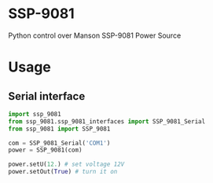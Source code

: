 # SSP-9081
Python control over Manson SSP-9081 Power Source 

# Usage
## Serial interface

```python
import ssp_9081
from ssp_9081.ssp_9081_interfaces import SSP_9081_Serial
from ssp_9081 import SSP_9081

com = SSP_9081_Serial('COM1')
power = SSP_9081(com)

power.setU(12.) # set voltage 12V
power.setOut(True) # turn it on
```
